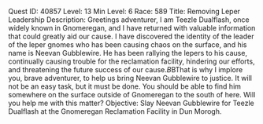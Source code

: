 Quest ID: 40857
Level: 13
Min Level: 6
Race: 589
Title: Removing Leper Leadership
Description: Greetings adventurer, I am Teezle Dualflash, once widely known in Gnomeregan, and I have returned with valuable information that could greatly aid our cause. I have discovered the identity of the leader of the leper gnomes who has been causing chaos on the surface, and his name is Neevan Gubblewire. He has been rallying the lepers to his cause, continually causing trouble for the reclamation facility, hindering our efforts, and threatening the future success of our cause.$B$BThat is why I implore you, brave adventurer, to help us bring Neevan Gubblewire to justice. It will not be an easy task, but it must be done. You should be able to find him somewhere on the surface outside of Gnomeregan to the south of here. Will you help me with this matter?
Objective: Slay Neevan Gubblewire for Teezle Dualflash at the Gnomeregan Reclamation Facility in Dun Morogh.
